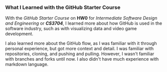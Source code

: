 ### What I Learned with the GitHub Starter Course

With the _GitHub Starter Course_ on **HW0** for _Intermediate Software Design and Engineering_ or ***CS3704***, I learned more about how GitHub is used in the software industry, such as with visualizing data and video game development. 

I also learned more about the GitHub flow, as I was familiar with it through personal experience, but got more context and detail. I was familiar with repositories, cloning, and pushing and pulling. However, I wasn't familiar with branches and forks until now. I also didn't have much experience with markdown language.